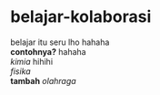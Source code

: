 # belajar-kolaborasi
belajar itu seru lho hahaha <br>
**contohnya?** hahaha <br>
*kimia* hihihi <br>
*fisika* <br>
**tambah**
*olahraga*
